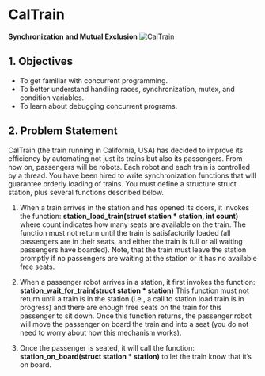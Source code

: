 # CalTrain
**Synchronization and Mutual Exclusion**
![CalTrain](caltrain.jpg)
## 1. Objectives

* To get familiar with concurrent programming.
* To better understand handling races, synchronization, mutex, and condition variables.
* To learn about debugging concurrent programs.

## 2. Problem Statement

CalTrain (the train running in California, USA) has decided to improve its efficiency by automating not just its trains but also its passengers. From now on, passengers will be robots. Each robot and each train is controlled by a thread. You have been hired to write synchronization functions that will guarantee orderly loading of trains. You must define a structure struct station, plus several functions described below.

1. When a train arrives in the station and has opened its doors, it invokes the function: **station_load_train(struct station * station, int count)** where count indicates how many seats are available on the train. The function must not return until the train is satisfactorily loaded (all passengers are in their seats, and either the train is full or all waiting passengers have boarded). Note, that the train must leave the station promptly if no passengers are waiting at the station or it has no available free seats.

2. When a passenger robot arrives in a station, it first invokes the function: **station_wait_for_train(struct station * station)** This function must not return until a train is in the station (i.e., a call to station load train is in progress) and there are enough free seats on the train for this passenger to sit down. Once this function returns, the passenger robot will move the passenger on board the train and into a seat (you do not need to worry about how this mechanism works).

3. Once the passenger is seated, it will call the function: **station_on_board(struct station * station)** to let the train know that it’s on board.
